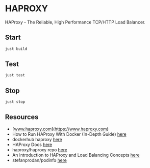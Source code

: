 # HAPROXY

HAProxy - The Reliable, High Performance TCP/HTTP Load Balancer.  

## Start

```sh
just build
```

## Test

```sh
just test
```

## Stop

```sh
just stop
```

## Resources

* [www.haproxy.com](https://www.haproxy.com)
* How to Run HAProxy With Docker (In-Depth Guide) [here](https://www.haproxy.com/blog/how-to-run-haproxy-with-docker)
* dockerhub haproxy [here](https://hub.docker.com/_/haproxy)
* HAProxy Docs [here](https://www.haproxy.com/documentation/haproxy-configuration-manual/latest/#3)
* haproxy/haproxy repo [here](https://github.com/haproxy/haproxy)
* An Introduction to HAProxy and Load Balancing Concepts [here](https://www.digitalocean.com/community/tutorials/an-introduction-to-haproxy-and-load-balancing-concepts)
* stefanprodan/podinfo [here](https://github.com/stefanprodan/podinfo)
